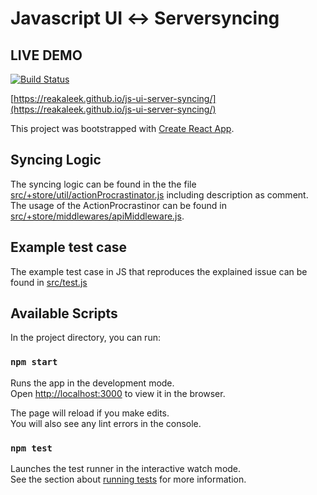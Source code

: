 # Javascript​ ​UI​ ​↔​ ​Server​ ​syncing

## LIVE DEMO
[![Build Status](https://travis-ci.org/reakAleek/js-ui-server-syncing.svg?branch=master)](https://travis-ci.org/reakAleek/js-ui-server-syncing)

[https://reakaleek.github.io/js-ui-server-syncing/](https://reakaleek.github.io/js-ui-server-syncing/)

This project was bootstrapped with [Create React App](https://github.com/facebook/create-react-app).

## Syncing Logic
The syncing logic can be found in the the file [src/+store/util/actionProcrastinator.js](src/+store/util/actionProcrastinator.js) 
including description as comment.
The usage of the ActionProcrastinor can be found in [src/+store/middlewares/apiMiddleware.js](src/+store/middlewares/apiMiddleware.js).

## Example test case
The ​example​ ​test​ ​case​ ​in​ ​JS​ ​that​ ​reproduces​ ​the​ explained ​issue​ ​can be found in [src/test.js](src/test.js)

## Available Scripts
In the project directory, you can run:

### `npm start`

Runs the app in the development mode.<br>
Open [http://localhost:3000](http://localhost:3000) to view it in the browser.

The page will reload if you make edits.<br>
You will also see any lint errors in the console.

### `npm test`

Launches the test runner in the interactive watch mode.<br>
See the section about [running tests](https://facebook.github.io/create-react-app/docs/running-tests) for more information.
